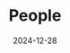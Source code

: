 ---
title: People
date: 2024-12-28

type: landing

sections:
  - block: markdown
    content:
      title: Meet the i-Ecoclimatology team
      align: center
      subtitle: ''
      text:
      text_color_light: true
    design:
      columns: '1'
      background:
        image: 
          filename: team1.jpg
          filters:
            brightness: 1
          parallax: false
          position: center
          size: cover
          text_color_light: true
      spacing:
        padding: ['20px', '0', '20px', '0']
      css_class: fullscreen

  # - block: hero
  #   content:
  #     title: |
  #       Meet the team
  #     image:
  #       filename: team1.jpg
  #     text: |
  #       <br>
        
  #        **i-Ecoclimatology Members** 

  # - block: slider
  #   content:
  #     slides:
  #     - title: Meet the i-Ecoclimatology Team
  #       content: 
  #       align: center
  #       background:
  #       image:
  #         filename: coders.jpg
  #         filters:
  #           brightness: 0.8
  #       position: right
  #       color: '#666'

  - block: people
    content:
      title: 
      # Choose which groups/teams of users to display.
      #   Edit `user_groups` in each user's profile to add them to one or more of these groups.
      user_groups:
          - Principal Investigator
          - Researchers
          - Grad Students
          - Administration
          - Visitors
          - Alumni
          - Support
      sort_by: Params.last_name
      sort_ascending: true
    design:
      show_interests: false
      show_role: true
      show_social: true
---